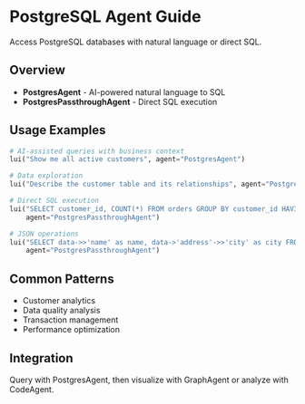 # PostgreSQL Agent Guide

Access PostgreSQL databases with natural language or direct SQL.

## Overview

- **PostgresAgent** - AI-powered natural language to SQL
- **PostgresPassthroughAgent** - Direct SQL execution

## Usage Examples

```python
# AI-assisted queries with business context
lui("Show me all active customers", agent="PostgresAgent")

# Data exploration
lui("Describe the customer table and its relationships", agent="PostgresAgent")

# Direct SQL execution
lui("SELECT customer_id, COUNT(*) FROM orders GROUP BY customer_id HAVING COUNT(*) > 5", 
    agent="PostgresPassthroughAgent")

# JSON operations
lui("SELECT data->>'name' as name, data->'address'->>'city' as city FROM customers_json", 
    agent="PostgresPassthroughAgent")
```

## Common Patterns

- Customer analytics
- Data quality analysis
- Transaction management
- Performance optimization

## Integration

Query with PostgresAgent, then visualize with GraphAgent or analyze with CodeAgent.